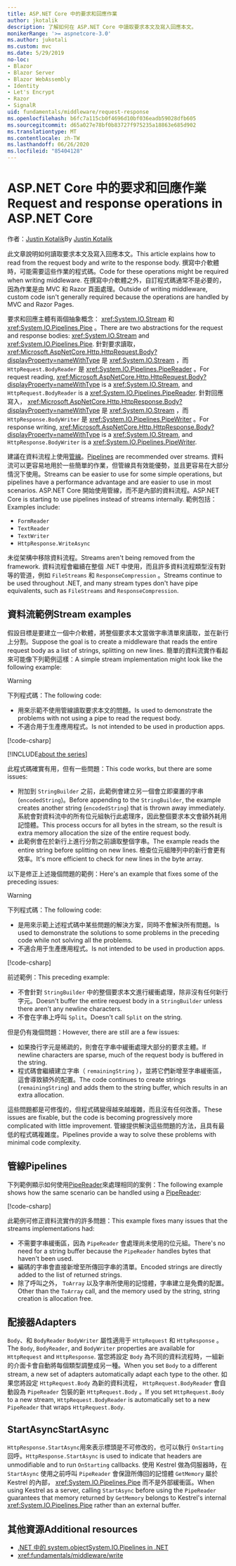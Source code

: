 ```yaml
---
title: ASP.NET Core 中的要求和回應作業
author: jkotalik
description: 了解如何在 ASP.NET Core 中讀取要求本文及寫入回應本文。
monikerRange: '>= aspnetcore-3.0'
ms.author: jukotali
ms.custom: mvc
ms.date: 5/29/2019
no-loc:
- Blazor
- Blazor Server
- Blazor WebAssembly
- Identity
- Let's Encrypt
- Razor
- SignalR
uid: fundamentals/middleware/request-response
ms.openlocfilehash: b6fc7a115cb0f4696d10bf036eadb59028dfb605
ms.sourcegitcommit: d65a027e78bf0b83727f975235a18863e685d902
ms.translationtype: MT
ms.contentlocale: zh-TW
ms.lasthandoff: 06/26/2020
ms.locfileid: "85404128"
---
```

# <a name="request-and-response-operations-in-aspnet-core"></a><span data-ttu-id="95b5a-103">ASP.NET Core 中的要求和回應作業</span><span class="sxs-lookup"><span data-stu-id="95b5a-103">Request and response operations in ASP.NET Core</span></span>

<span data-ttu-id="95b5a-104">作者：[Justin Kotalik](https://github.com/jkotalik)</span><span class="sxs-lookup"><span data-stu-id="95b5a-104">By [Justin Kotalik](https://github.com/jkotalik)</span></span>

<span data-ttu-id="95b5a-105">此文章說明如何讀取要求本文及寫入回應本文。</span><span class="sxs-lookup"><span data-stu-id="95b5a-105">This article explains how to read from the request body and write to the response body.</span></span> <span data-ttu-id="95b5a-106">撰寫中介軟體時，可能需要這些作業的程式碼。</span><span class="sxs-lookup"><span data-stu-id="95b5a-106">Code for these operations might be required when writing middleware.</span></span> <span data-ttu-id="95b5a-107">在撰寫中介軟體之外，自訂程式碼通常不是必要的，因為作業是由 MVC 和 Razor 頁面處理。</span><span class="sxs-lookup"><span data-stu-id="95b5a-107">Outside of writing middleware, custom code isn't generally required because the operations are handled by MVC and Razor Pages.</span></span>

<span data-ttu-id="95b5a-108">要求和回應主體有兩個抽象概念： <xref:System.IO.Stream> 和 <xref:System.IO.Pipelines.Pipe> 。</span><span class="sxs-lookup"><span data-stu-id="95b5a-108">There are two abstractions for the request and response bodies: <xref:System.IO.Stream> and <xref:System.IO.Pipelines.Pipe>.</span></span> <span data-ttu-id="95b5a-109">針對要求讀取， <xref:Microsoft.AspNetCore.Http.HttpRequest.Body?displayProperty=nameWithType> 是 <xref:System.IO.Stream> ，而 `HttpRequest.BodyReader` 是 <xref:System.IO.Pipelines.PipeReader> 。</span><span class="sxs-lookup"><span data-stu-id="95b5a-109">For request reading, <xref:Microsoft.AspNetCore.Http.HttpRequest.Body?displayProperty=nameWithType> is a <xref:System.IO.Stream>, and `HttpRequest.BodyReader` is a <xref:System.IO.Pipelines.PipeReader>.</span></span> <span data-ttu-id="95b5a-110">針對回應寫入， <xref:Microsoft.AspNetCore.Http.HttpResponse.Body?displayProperty=nameWithType> 是 <xref:System.IO.Stream> ，而 `HttpResponse.BodyWriter` 是 <xref:System.IO.Pipelines.PipeWriter> 。</span><span class="sxs-lookup"><span data-stu-id="95b5a-110">For response writing, <xref:Microsoft.AspNetCore.Http.HttpResponse.Body?displayProperty=nameWithType> is a <xref:System.IO.Stream>, and `HttpResponse.BodyWriter` is a <xref:System.IO.Pipelines.PipeWriter>.</span></span>

<span data-ttu-id="95b5a-111">建議在資料流程上使用[管線](/dotnet/standard/io/pipelines)。</span><span class="sxs-lookup"><span data-stu-id="95b5a-111">[Pipelines](/dotnet/standard/io/pipelines) are recommended over streams.</span></span> <span data-ttu-id="95b5a-112">資料流可以更容易地用於一些簡單的作業，但管線具有效能優勢，並且更容易在大部分情況下使用。</span><span class="sxs-lookup"><span data-stu-id="95b5a-112">Streams can be easier to use for some simple operations, but pipelines have a performance advantage and are easier to use in most scenarios.</span></span> <span data-ttu-id="95b5a-113">ASP.NET Core 開始使用管線，而不是內部的資料流程。</span><span class="sxs-lookup"><span data-stu-id="95b5a-113">ASP.NET Core is starting to use pipelines instead of streams internally.</span></span> <span data-ttu-id="95b5a-114">範例包括：</span><span class="sxs-lookup"><span data-stu-id="95b5a-114">Examples include:</span></span>

* `FormReader`
* `TextReader`
* `TextWriter`
* `HttpResponse.WriteAsync`

<span data-ttu-id="95b5a-115">未從架構中移除資料流程。</span><span class="sxs-lookup"><span data-stu-id="95b5a-115">Streams aren't being removed from the framework.</span></span> <span data-ttu-id="95b5a-116">資料流程會繼續在整個 .NET 中使用，而且許多資料流程類型沒有對等的管道，例如 `FileStreams` 和 `ResponseCompression` 。</span><span class="sxs-lookup"><span data-stu-id="95b5a-116">Streams continue to be used throughout .NET, and many stream types don't have pipe equivalents, such as `FileStreams` and `ResponseCompression`.</span></span>

## <a name="stream-examples"></a><span data-ttu-id="95b5a-117">資料流範例</span><span class="sxs-lookup"><span data-stu-id="95b5a-117">Stream examples</span></span>

<span data-ttu-id="95b5a-118">假設目標是要建立一個中介軟體，將整個要求本文當做字串清單來讀取，並在新行上分割。</span><span class="sxs-lookup"><span data-stu-id="95b5a-118">Suppose the goal is to create a middleware that reads the entire request body as a list of strings, splitting on new lines.</span></span> <span data-ttu-id="95b5a-119">簡單的資料流實作看起來可能像下列範例這樣：</span><span class="sxs-lookup"><span data-stu-id="95b5a-119">A simple stream implementation might look like the following example:</span></span>

> [!WARNING]
> <span data-ttu-id="95b5a-120">下列程式碼：</span><span class="sxs-lookup"><span data-stu-id="95b5a-120">The following code:</span></span>
> * <span data-ttu-id="95b5a-121">用來示範不使用管線讀取要求本文的問題。</span><span class="sxs-lookup"><span data-stu-id="95b5a-121">Is used to demonstrate the problems with not using a pipe to read the request body.</span></span>
> * <span data-ttu-id="95b5a-122">不適合用于生產應用程式。</span><span class="sxs-lookup"><span data-stu-id="95b5a-122">Is not intended to be used in production apps.</span></span>

[!code-csharp[](request-response/samples/3.x/RequestResponseSample/Startup.cs?name=GetListOfStringsFromStream)]

[!INCLUDE[about the series](~/includes/code-comments-loc.md)]

<span data-ttu-id="95b5a-123">此程式碼確實有用，但有一些問題：</span><span class="sxs-lookup"><span data-stu-id="95b5a-123">This code works, but there are some issues:</span></span>

* <span data-ttu-id="95b5a-124">附加到 `StringBuilder` 之前，此範例會建立另一個會立即棄置的字串 (`encodedString`)。</span><span class="sxs-lookup"><span data-stu-id="95b5a-124">Before appending to the `StringBuilder`, the example creates another string (`encodedString`) that is thrown away immediately.</span></span> <span data-ttu-id="95b5a-125">系統會對資料流中的所有位元組執行此處理序，因此整個要求本文會額外耗用記憶體。</span><span class="sxs-lookup"><span data-stu-id="95b5a-125">This process occurs for all bytes in the stream, so the result is extra memory allocation the size of the entire request body.</span></span>
* <span data-ttu-id="95b5a-126">此範例會在於新行上進行分割之前讀取整個字串。</span><span class="sxs-lookup"><span data-stu-id="95b5a-126">The example reads the entire string before splitting on new lines.</span></span> <span data-ttu-id="95b5a-127">檢查位元組陣列中的新行會更有效率。</span><span class="sxs-lookup"><span data-stu-id="95b5a-127">It's more efficient to check for new lines in the byte array.</span></span>

<span data-ttu-id="95b5a-128">以下是修正上述幾個問題的範例：</span><span class="sxs-lookup"><span data-stu-id="95b5a-128">Here's an example that fixes some of the preceding issues:</span></span>

> [!WARNING]
> <span data-ttu-id="95b5a-129">下列程式碼：</span><span class="sxs-lookup"><span data-stu-id="95b5a-129">The following code:</span></span>
> * <span data-ttu-id="95b5a-130">是用來示範上述程式碼中某些問題的解決方案，同時不會解決所有問題。</span><span class="sxs-lookup"><span data-stu-id="95b5a-130">Is used to demonstrate the solutions to some problems in the preceding code while not solving all the problems.</span></span>
> * <span data-ttu-id="95b5a-131">不適合用于生產應用程式。</span><span class="sxs-lookup"><span data-stu-id="95b5a-131">Is not intended to be used in production apps.</span></span>

[!code-csharp[](request-response/samples/3.x/RequestResponseSample/Startup.cs?name=GetListOfStringsFromStreamMoreEfficient)]

<span data-ttu-id="95b5a-132">前述範例：</span><span class="sxs-lookup"><span data-stu-id="95b5a-132">This preceding example:</span></span>

* <span data-ttu-id="95b5a-133">不會針對 `StringBuilder` 中的整個要求本文進行緩衝處理，除非沒有任何新行字元。</span><span class="sxs-lookup"><span data-stu-id="95b5a-133">Doesn't buffer the entire request body in a `StringBuilder` unless there aren't any newline characters.</span></span>
* <span data-ttu-id="95b5a-134">不會在字串上呼叫 `Split`。</span><span class="sxs-lookup"><span data-stu-id="95b5a-134">Doesn't call `Split` on the string.</span></span>

<span data-ttu-id="95b5a-135">但是仍有幾個問題：</span><span class="sxs-lookup"><span data-stu-id="95b5a-135">However, there are still are a few issues:</span></span>

* <span data-ttu-id="95b5a-136">如果換行字元是稀疏的，則會在字串中緩衝處理大部分的要求主體。</span><span class="sxs-lookup"><span data-stu-id="95b5a-136">If newline characters are sparse, much of the request body is buffered in the string.</span></span>
* <span data-ttu-id="95b5a-137">程式碼會繼續建立字串（ `remainingString` ），並將它們新增至字串緩衝區，這會導致額外的配置。</span><span class="sxs-lookup"><span data-stu-id="95b5a-137">The code continues to create strings (`remainingString`) and adds them to the string buffer, which results in an extra allocation.</span></span>

<span data-ttu-id="95b5a-138">這些問題都是可修復的，但程式碼變得越來越複雜，而且沒有任何改善。</span><span class="sxs-lookup"><span data-stu-id="95b5a-138">These issues are fixable, but the code is becoming progressively more complicated with little improvement.</span></span> <span data-ttu-id="95b5a-139">管線提供解決這些問題的方法，且具有最低的程式碼複雜度。</span><span class="sxs-lookup"><span data-stu-id="95b5a-139">Pipelines provide a way to solve these problems with minimal code complexity.</span></span>

## <a name="pipelines"></a><span data-ttu-id="95b5a-140">管線</span><span class="sxs-lookup"><span data-stu-id="95b5a-140">Pipelines</span></span>

<span data-ttu-id="95b5a-141">下列範例顯示如何使用[PipeReader](/dotnet/standard/io/pipelines#pipe)來處理相同的案例：</span><span class="sxs-lookup"><span data-stu-id="95b5a-141">The following example shows how the same scenario can be handled using a [PipeReader](/dotnet/standard/io/pipelines#pipe):</span></span>

[!code-csharp[](request-response/samples/3.x/RequestResponseSample/Startup.cs?name=GetListOfStringFromPipe)]

<span data-ttu-id="95b5a-142">此範例可修正資料流實作的許多問題：</span><span class="sxs-lookup"><span data-stu-id="95b5a-142">This example fixes many issues that the streams implementations had:</span></span>

* <span data-ttu-id="95b5a-143">不需要字串緩衝區，因為 `PipeReader` 會處理尚未使用的位元組。</span><span class="sxs-lookup"><span data-stu-id="95b5a-143">There's no need for a string buffer because the `PipeReader` handles bytes that haven't been used.</span></span>
* <span data-ttu-id="95b5a-144">編碼的字串會直接新增至所傳回字串的清單。</span><span class="sxs-lookup"><span data-stu-id="95b5a-144">Encoded strings are directly added to the list of returned strings.</span></span>
* <span data-ttu-id="95b5a-145">除了呼叫之外， `ToArray` 以及字串所使用的記憶體，字串建立是免費的配置。</span><span class="sxs-lookup"><span data-stu-id="95b5a-145">Other than the `ToArray` call, and the memory used by the string, string creation is allocation free.</span></span>

## <a name="adapters"></a><span data-ttu-id="95b5a-146">配接器</span><span class="sxs-lookup"><span data-stu-id="95b5a-146">Adapters</span></span>

<span data-ttu-id="95b5a-147">`Body`、和 `BodyReader` `BodyWriter` 屬性適用于 `HttpRequest` 和 `HttpResponse` 。</span><span class="sxs-lookup"><span data-stu-id="95b5a-147">The `Body`, `BodyReader`, and `BodyWriter` properties are available for `HttpRequest` and `HttpResponse`.</span></span> <span data-ttu-id="95b5a-148">當您將設定 `Body` 為不同的資料流程時，一組新的介面卡會自動將每個類型調整成另一種。</span><span class="sxs-lookup"><span data-stu-id="95b5a-148">When you set `Body` to a different stream, a new set of adapters automatically adapt each type to the other.</span></span> <span data-ttu-id="95b5a-149">如果您將設定 `HttpRequest.Body` 為新的資料流程， `HttpRequest.BodyReader` 會自動設為 `PipeReader` 包裝的新 `HttpRequest.Body` 。</span><span class="sxs-lookup"><span data-stu-id="95b5a-149">If you set `HttpRequest.Body` to a new stream, `HttpRequest.BodyReader` is automatically set to a new `PipeReader` that wraps `HttpRequest.Body`.</span></span>

## <a name="startasync"></a><span data-ttu-id="95b5a-150">StartAsync</span><span class="sxs-lookup"><span data-stu-id="95b5a-150">StartAsync</span></span>

<span data-ttu-id="95b5a-151">`HttpResponse.StartAsync`用來表示標頭是不可修改的，也可以執行 `OnStarting` 回呼。</span><span class="sxs-lookup"><span data-stu-id="95b5a-151">`HttpResponse.StartAsync` is used to indicate that headers are unmodifiable and to run `OnStarting` callbacks.</span></span> <span data-ttu-id="95b5a-152">使用 Kestrel 做為伺服器時，在 `StartAsync` 使用之前呼叫 `PipeReader` 會保證所傳回的記憶體 `GetMemory` 屬於 Kestrel 的內部， <xref:System.IO.Pipelines.Pipe> 而不是外部緩衝區。</span><span class="sxs-lookup"><span data-stu-id="95b5a-152">When using Kestrel as a server, calling `StartAsync` before using the `PipeReader` guarantees that memory returned by `GetMemory` belongs to Kestrel's internal <xref:System.IO.Pipelines.Pipe> rather than an external buffer.</span></span>

## <a name="additional-resources"></a><span data-ttu-id="95b5a-153">其他資源</span><span class="sxs-lookup"><span data-stu-id="95b5a-153">Additional resources</span></span>

* [<span data-ttu-id="95b5a-154">.NET 中的 system.object</span><span class="sxs-lookup"><span data-stu-id="95b5a-154">System.IO.Pipelines in .NET</span></span>](/dotnet/standard/io/pipelines)
* <xref:fundamentals/middleware/write>

<!-- Test with Postman or other tool. See image in static directory. -->
